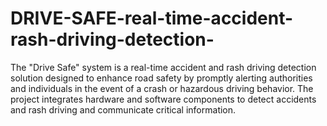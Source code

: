 # DRIVE-SAFE-real-time-accident-rash-driving-detection-
The "Drive Safe" system is a real-time accident and rash driving detection solution designed to enhance road safety by promptly alerting authorities and individuals in the event of a crash or hazardous driving behavior. The project integrates hardware and software components to detect accidents and rash driving and communicate critical information.
